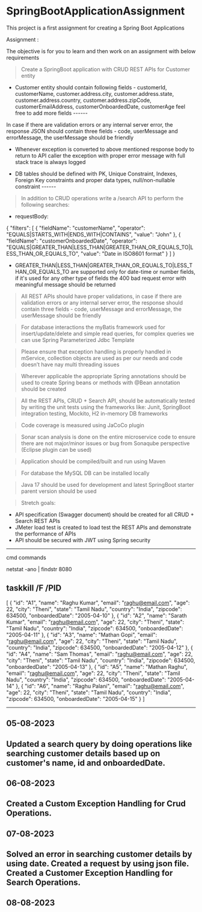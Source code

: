 # SpringBootApplicationAssignment
This project is a first assignment for creating a Spring Boot Applications

Assignment : 

The objective is for you to learn and then work on an assignment with below requirements
> Create a SpringBoot application with CRUD REST APIs for Customer entity
 - Customer entity should contain following fields - customerId, customerName, customer.address.city, customer.address.state, customer.address.country, customer.address.zipCode, customerEmailAddress, customerOnboardedDate, customerAge feel free to add more fields 
---<done>---




In case if there are validation errors or any internal server error, the response JSON should contain three fields - code, userMessage and errorMessage, the userMessage should be friendly




 - Whenever exception is converted to above mentioned response body to return to API caller the exception with proper error message with full stack trace is always logged



 - DB tables should be defined with PK, Unique Constraint, Indexes, Foreign Key constraints and proper data types, null/non-nullable constraint
---<done>---




> In addition to CRUD operations write a /search API to perform the following searches:

 - requestBody:


{
"filters": [
{
"fieldName": "customerName",
"operator": "EQUALS|STARTS_WITH|ENDS_WITH|CONTAINS",
"value": "John"
},
{
"fieldName": "customerOnboardedDate",
"operator": "EQUALS|GREATER_THAN|LESS_THAN|GREATER_THAN_OR_EQUALS_TO|LESS_THAN_OR_EQUALS_TO",
"value": "Date in ISO8601 format"
}
]
}
 - GREATER_THAN|LESS_THAN|GREATER_THAN_OR_EQUALS_TO|LESS_THAN_OR_EQUALS_TO are supported only for date-time or number fields, if it's used for any other type of fields the 400 bad request error with meaningful message should be returned



> All REST APIs should have proper validations, in case if there are validation errors or any internal server error, the response should contain three fields - code, userMessage and errorMessage, the userMessage should be friendly


> For database interactions the myBatis framework used for insert/update/delete and simple read queries, for complex queries we can use Spring Parameterized Jdbc Template


> Please ensure that exception handling is properly handled in mService, collection objects are used as per our needs and code doesn’t have nay multi threading issues



> Wherever applicable the appropriate Spring annotations should be used to create Spring beans or methods with @Bean annotation should be created



> All the REST APIs, CRUD + Search API, should be automatically tested by writing the unit tests using the frameworks like: Junit, SpringBoot integration testing, Mockito, H2 in-memory DB frameworks


> Code coverage is measured using JaCoCo plugin

> Sonar scan analysis is done on the entire microservice code to ensure there are not major/minor issues or bug from Sonaqube perspective (Eclipse plugin can be used)

> Application should be compiled/built and run using Maven

> For database the MySQL DB can be installed locally

> Java 17 should be used for development and latest SpringBoot starter parent version should be used

> Stretch goals:
 - API specification (Swagger document) should be created for all CRUD + Search REST APIs
 - JMeter load test is created to load test the REST APIs and demonstrate the performance of APIs
 - API should be secured with JWT using Spring security



-----------------------------------------------------------------------
cmd commands

netstat -ano | findstr 8080

taskkill /F /PID <PID>
-----------------------------------------------------------------------
[
    {
        "id": "A1",
        "name": "Raghu Kumar",
        "email": "raghu@email.com",
        "age": 22,
        "city": "Theni",
        "state": "Tamil Nadu",
        "country": "India",
        "zipcode": 634500,
        "onboardedDate": "2005-04-10"
    },
    {
        "id": "A2",
        "name": "Sarath Kumar",
        "email": "raghu@email.com",
        "age": 22,
        "city": "Theni",
        "state": "Tamil Nadu",
        "country": "India",
        "zipcode": 634500,
        "onboardedDate": "2005-04-11"
    },
    {
        "id": "A3",
        "name": "Mathan Gopi",
        "email": "raghu@email.com",
        "age": 22,
        "city": "Theni",
        "state": "Tamil Nadu",
        "country": "India",
        "zipcode": 634500,
        "onboardedDate": "2005-04-12"
    },
    {
        "id": "A4",
        "name": "Sam Thomas",
        "email": "raghu@email.com",
        "age": 22,
        "city": "Theni",
        "state": "Tamil Nadu",
        "country": "India",
        "zipcode": 634500,
        "onboardedDate": "2005-04-13"
    },
    {
        "id": "A5",
        "name": "Mathan Raghu",
        "email": "raghu@email.com",
        "age": 22,
        "city": "Theni",
        "state": "Tamil Nadu",
        "country": "India",
        "zipcode": 634500,
        "onboardedDate": "2005-04-14"
    },
    {
        "id": "A6",
        "name": "Raghu Palani",
        "email": "raghu@email.com",
        "age": 22,
        "city": "Theni",
        "state": "Tamil Nadu",
        "country": "India",
        "zipcode": 634500,
        "onboardedDate": "2005-04-15"
    }
]



---------------------------------------------------------------
05-08-2023
----------
Updated a search query by doing operations like searching customer details based up on customer's name, id and onboardedDate.
----------------------------------------------------------------
06-08-2023
----------
Created a Custom Exception Handling for Crud Operations.
----------------------------------------------------------------
07-08-2023
----------
Solved an error in searching customer details by using date.
Created a request by using json file.
Created a Customer Exception Handling for Search Operations.
-----------------------------------------------------------------
08-08-2023
----------
